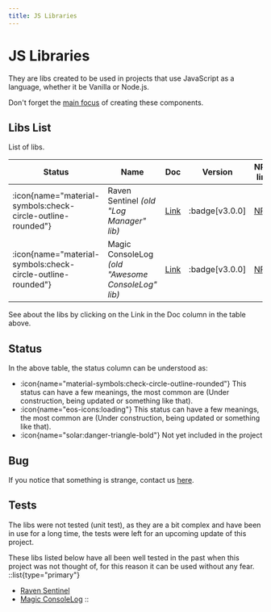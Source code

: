 ```yaml
---
title: JS Libraries
---
```


# JS Libraries

They are libs created to be used in projects that use JavaScript as a language, whether it be Vanilla or Node.js.

Don't forget the [main focus](/nimbus#main-focus) of creating these components.

## Libs List

List of libs.

| Status | Name | Doc | Version | NPM link | Downloads |
|---|---|---|---|---|---|
| <span class="icon-lib-status icon-check"> :icon{name="material-symbols:check-circle-outline-rounded"}</span> | Raven Sentinel _(old "Log Manager" lib)_ | [Link](js-libraries/raven-sentinel) | :badge[v3.0.0] | <a href="https://www.npmjs.com/package/@vlalg-nimbus/raven-sentinel" target="_blank">NPM</a> | <span class="npm-badge">![npm](https://img.shields.io/npm/dt/@vlalg-nimbus/raven-sentinel?style=plastic)</span> |
| <span class="icon-lib-status icon-check"> :icon{name="material-symbols:check-circle-outline-rounded"}</span> | Magic ConsoleLog _(old "Awesome ConsoleLog" lib)_ | [Link](js-libraries/magic-consolelog) | :badge[v3.0.0] | <a href="https://www.npmjs.com/package/@vlalg-nimbus/magic-consolelog" target="_blank">NPM</a> | <span class="npm-badge">![npm](https://img.shields.io/npm/dt/@vlalg-nimbus/magic-consolelog?style=plastic)</span> |

See about the libs by clicking on the Link in the Doc column in the table above.

## Status

In the above table, the status column can be understood as:

- <span class="icon-lib-status icon-check"> :icon{name="material-symbols:check-circle-outline-rounded"}</span> This status can have a few meanings, the most common are (Under construction, being updated or something like that).
- <span class="icon-lib-status icon-construction"> :icon{name="eos-icons:loading"}</span> This status can have a few meanings, the most common are (Under construction, being updated or something like that).
- <span class="icon-lib-status icon-coming"> :icon{name="solar:danger-triangle-bold"}</span> Not yet included in the project

## Bug

If you notice that something is strange, contact us [here](https://github.com/VemLavarALoucaGamers/vlalg-nimbus/discussions).

## Tests

The libs were not tested (unit test), as they are a bit complex and have been in use for a long time, the tests were left for an upcoming update of this project.

These libs listed below have all been well tested in the past when this project was not thought of, for this reason it can be used without any fear.
::list{type="primary"}
- <a href="https://www.npmjs.com/package/@vlalg-nimbus/raven-sentinel" target="_blank">Raven Sentinel</a>
- <a href="https://www.npmjs.com/package/@vlalg-nimbus/magic-consolelog" target="_blank">Magic ConsoleLog</a>
::
